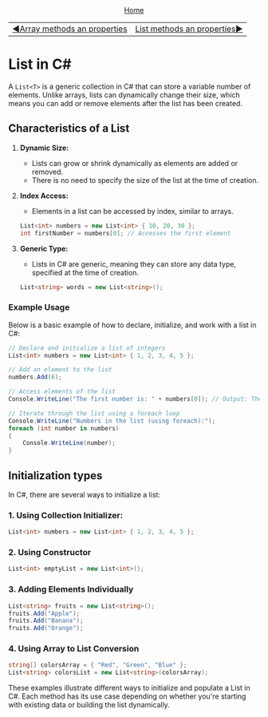 <div align="center">
    <a href="/README.md">Home</a>
</div>
<table align=center>
  <tr>
      <td align="left">
      <a href="../arrays/02_array_methods_and_properties.md">◀️Array methods an properties</a>
    </td>
      <td align="right">
         <a href="./">List methods an properties▶️</a>
      </td>
  </tr>
</table>

# List in C#

A `List<T>` is a generic collection in C# that can store a variable number of elements. Unlike arrays, lists can dynamically change their size, which means you can add or remove elements after the list has been created.

## Characteristics of a List

1. **Dynamic Size:** 
   - Lists can grow or shrink dynamically as elements are added or removed.
   - There is no need to specify the size of the list at the time of creation.

2. **Index Access:**
   - Elements in a list can be accessed by index, similar to arrays.
   ```csharp
   List<int> numbers = new List<int> { 10, 20, 30 };
   int firstNumber = numbers[0]; // Accesses the first element
   ```

3. **Generic Type:**
   - Lists in C# are generic, meaning they can store any data type, specified at the time of creation.
   ```csharp
   List<string> words = new List<string>();
   ```

### Example Usage

Below is a basic example of how to declare, initialize, and work with a list in C#:

```csharp
// Declare and initialize a list of integers
List<int> numbers = new List<int> { 1, 2, 3, 4, 5 };

// Add an element to the list
numbers.Add(6);

// Access elements of the list
Console.WriteLine("The first number is: " + numbers[0]); // Output: The first number is: 1

// Iterate through the list using a foreach loop
Console.WriteLine("Numbers in the list (using foreach):");
foreach (int number in numbers)
{
    Console.WriteLine(number);
}
```

## Initialization types

In C#, there are several ways to initialize a list:

### 1. Using Collection Initializer:

```csharp
List<int> numbers = new List<int> { 1, 2, 3, 4, 5 };
```

### 2. Using Constructor

```csharp
List<int> emptyList = new List<int>();
```

### 3. Adding Elements Individually

```csharp
List<string> fruits = new List<string>();
fruits.Add("Apple");
fruits.Add("Banana");
fruits.Add("Orange");
```

### 4. Using Array to List Conversion

```csharp
string[] colorsArray = { "Red", "Green", "Blue" };
List<string> colorsList = new List<string>(colorsArray);
```

These examples illustrate different ways to initialize and populate a List<T> in C#. Each method has its use case depending on whether you're starting with existing data or building the list dynamically.